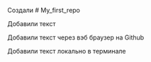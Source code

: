 ﻿Cоздали # My_first_repo

Добавили текст

Добавили текст через вэб браузер на Github

Добавили текст локально в терминале

